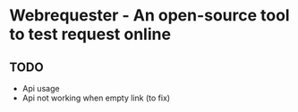 # Webrequester - An open-source tool to test request online

## TODO

- Api usage
- Api not working when empty link (to fix)